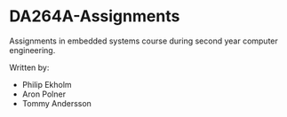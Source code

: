 # DA264A-Assignments

Assignments in embedded systems course during second year computer engineering.

Written by:
- Philip Ekholm
- Aron Polner
- Tommy Andersson
